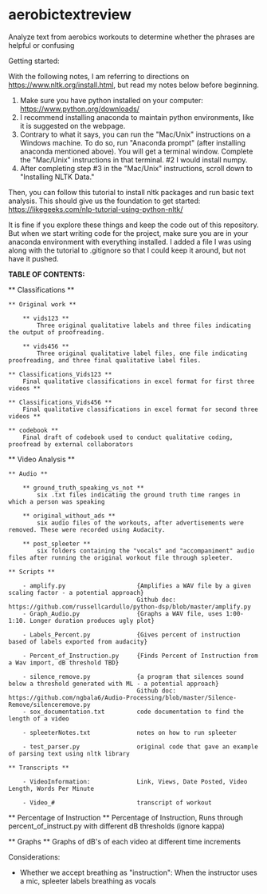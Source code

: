 # aerobictextreview

Analyze text from aerobics workouts to determine whether the phrases are helpful or confusing

Getting started:

With the following notes, I am referring to directions on https://www.nltk.org/install.html, but read my notes below before beginning.
1. Make sure you have python installed on your computer: https://www.python.org/downloads/
2. I recommend installing anaconda to maintain python environments, like it is suggested on the webpage.
3. Contrary to what it says, you can run the "Mac/Unix" instructions on a Windows machine. To do so, run "Anaconda prompt" (after installing anaconda mentioned above). You will get a terminal window. Complete the "Mac/Unix" instructions in that terminal. #2 I would install numpy.
4. After completing step #3 in the "Mac/Unix" instructions, scroll down to "Installing NLTK Data."

Then, you can follow this tutorial to install nltk packages and run basic text analysis. This should give us the foundation to get started: https://likegeeks.com/nlp-tutorial-using-python-nltk/

It is fine if you explore these things and keep the code out of this repository. But when we start writing code for the project, make sure you are in your anaconda environment with everything installed. I added a file I was using along with the tutorial to .gitignore so that I could keep it around, but not have it pushed.


**TABLE OF CONTENTS:** 

** Classifications **

	** Original work **
		
		** vids123 **
			Three original qualitative labels and three files indicating the output of proofreading.
		
		** vids456 **
			Three original qualitative label files, one file indicating proofreading, and three final qualitative label files.
			
	** Classifications_Vids123 **
		Final qualitative classifications in excel format for first three videos **
		
	** Classifications_Vids456 **
		Final qualitative classifications in excel format for second three videos **
		
	** codebook **
		Final draft of codebook used to conduct qualitative coding, proofread by external collaborators

** Video Analysis **

	** Audio **
		
		** ground_truth_speaking_vs_not **
			six .txt files indicating the ground truth time ranges in which a person was speaking
			
		** original_without_ads **
			six audio files of the workouts, after advertisements were removed. These were recorded using Audacity.
			
		** post_spleeter **
			six folders containing the "vocals" and "accompaniment" audio files after running the original workout file through spleeter.
			
	** Scripts **
	
		- amplify.py 					{Amplifies a WAV file by a given scaling factor - a potential approach}
										Github doc: https://github.com/russellcardullo/python-dsp/blob/master/amplify.py
		- Graph_Audio.py				{Graphs a WAV file, uses 1:00-1:10. Longer duration produces ugly plot}

		- Labels_Percent.py 			{Gives percent of instruction based of labels exported from audacity}

		- Percent_of_Instruction.py 	{Finds Percent of Instruction from a Wav import, dB threshold TBD}

		- silence_remove.py 			{a program that silences sound below a threshold generated with ML - a potential approach}
										Github doc: https://github.com/ngbala6/Audio-Processing/blob/master/Silence-Remove/silenceremove.py
		- sox_documentation.txt			code documentation to find the length of a video
		
		- spleeterNotes.txt				notes on how to run spleeter
		
		- test_parser.py				original code that gave an example of parsing text using nltk library
		
	** Transcripts **
		
		- VideoInformation: 			Link, Views, Date Posted, Video Length, Words Per Minute
		
		- Video_#						transcript of workout

** Percentage of Instruction **			Percentage of Instruction, Runs through percent_of_instruct.py with different dB thresholds (ignore kappa)

** Graphs **							Graphs of dB's of each video at different time increments

Considerations:
- Whether we accept breathing as "instruction": When the instructor uses a mic, spleeter labels breathing as vocals
